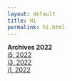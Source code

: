```yaml
---
layout: default
title: Hi
permalink: hi.html
---
```


**Archives 2022**\
[i5, 2022](/i5)\
[i3, 2022](/i3)\
[i1, 2022](/i1)

<br>
